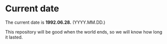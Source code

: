 # Current date

The current date is **1992.06.28.** (YYYY.MM.DD.)

This repository will be good when the world ends, so we will know how long it lasted.